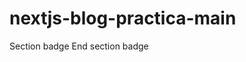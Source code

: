 # nextjs-blog-practica-main
Section badge  End section badge



<!-- Section badg  End section badg -->